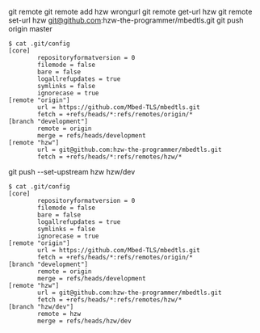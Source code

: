 git remote
git remote add hzw wrongurl
git remote get-url hzw
git remote set-url hzw git@github.com:hzw-the-programmer/mbedtls.git
git push origin master

```
$ cat .git/config
[core]
        repositoryformatversion = 0
        filemode = false
        bare = false
        logallrefupdates = true
        symlinks = false
        ignorecase = true
[remote "origin"]
        url = https://github.com/Mbed-TLS/mbedtls.git
        fetch = +refs/heads/*:refs/remotes/origin/*
[branch "development"]
        remote = origin
        merge = refs/heads/development
[remote "hzw"]
        url = git@github.com:hzw-the-programmer/mbedtls.git
        fetch = +refs/heads/*:refs/remotes/hzw/*
```

git push --set-upstream hzw hzw/dev

```
$ cat .git/config
[core]
        repositoryformatversion = 0
        filemode = false
        bare = false
        logallrefupdates = true
        symlinks = false
        ignorecase = true
[remote "origin"]
        url = https://github.com/Mbed-TLS/mbedtls.git
        fetch = +refs/heads/*:refs/remotes/origin/*
[branch "development"]
        remote = origin
        merge = refs/heads/development
[remote "hzw"]
        url = git@github.com:hzw-the-programmer/mbedtls.git
        fetch = +refs/heads/*:refs/remotes/hzw/*
[branch "hzw/dev"]
        remote = hzw
        merge = refs/heads/hzw/dev
```
